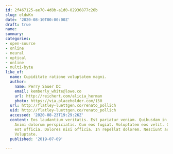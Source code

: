 ```yaml
---
id: 2f467125-ae70-4d8b-a1d0-02936877c26b
slug: eldwKn
date: '2020-08-10T00:00:00Z'
draft: true
name: 
summary: 
categories:
- open-source
- online
- neural
- optical
- online
- multi-byte
like_of:
  name: Cupiditate ratione voluptatem magni.
  author:
    name: Perry Sauer DC
    email: kemberly_white@lowe.co
    url: http://reichert.com/alicia_herman
    photo: https://via.placeholder.com/150
  url: http://flatley-luettgen.co/renato_pollich
  uid: http://flatley-luettgen.co/renato_pollich
  accessed: '2020-08-23T19:29:26Z'
  content: Eos laudantium veritatis. Est pariatur veniam. Quibusdam in dignissimos.
    Animi dolorum perspiciatis. Cum eos fugiat. Voluptatem eos velit. Consectetur
    est officia. Dolores nisi officia. In repellat dolorem. Nesciunt accusantium distinctio.
    Voluptate.
  published: '2019-07-09'

---
```



